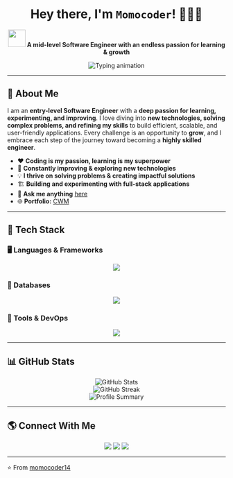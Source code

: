 <h1 align="center">
  Hey there, I'm <code>Momocoder</code>! 🚀👨‍💻  
</h1>

<p align="center">
  <img src="https://media.giphy.com/media/hvRJCLFzcasrR4ia7z/giphy.gif" width="40">
  <strong>A mid-level Software Engineer with an endless passion for learning & growth</strong>
</p>

<p align="center">
  <img src="https://readme-typing-svg.herokuapp.com?font=Fira+Code&pause=1000&color=36BCF7&center=true&width=500&lines=Full-Stack+Software+Engineer;Eager+Learner+%26+Problem+Solver;Next.js+%7C+React+Native+%7C+Spring+Boot;Building+%26+Improving+Every+Day!" alt="Typing animation">
</p>

---

## 🚀 About Me  

I am an **entry-level Software Engineer** with a **deep passion for learning, experimenting, and improving**. I love diving into **new technologies, solving complex problems, and refining my skills** to build efficient, scalable, and user-friendly applications. Every challenge is an opportunity to **grow**, and I embrace each step of the journey toward becoming a **highly skilled engineer**.  

- ❤️ **Coding is my passion, learning is my superpower**  
- 🌱 **Constantly improving & exploring new technologies**  
- 💡 **I thrive on solving problems & creating impactful solutions**  
- 🏗️ **Building and experimenting with full-stack applications**  
- 💬 **Ask me anything** [here](https://github.com/momocoder14/momocoder14/issues)  
- 🌐 **Portfolio:** [CWM](http://codewithmo.com/)  

---

## 🚀 Tech Stack  

### 🖥️ Languages & Frameworks  

<p align="center">
  <img src="https://skillicons.dev/icons?i=js,ts,react,nextjs,react-native,nodejs,graphql,java,spring,python,php,laravel" />
</p>

### 💾 Databases  

<p align="center">
  <img src="https://skillicons.dev/icons?i=mysql,postgres,mongodb" />
</p>

### 🔧 Tools & DevOps  

<p align="center">
  <img src="https://skillicons.dev/icons?i=git,docker,kubernetes,linux,nginx,vscode" />
</p>

---

## 📊 GitHub Stats  

<p align="center">
  <img src="https://github-readme-stats.vercel.app/api?username=momocoder14&show_icons=true&theme=radical" alt="GitHub Stats" />
  <br>
  <img src="https://github-readme-streak-stats.herokuapp.com?user=momocoder14&theme=radical" alt="GitHub Streak" />
  <br>
  <img src="https://github-profile-summary-cards.vercel.app/api/cards/profile-details?username=momocoder14&theme=radical" alt="Profile Summary" />
</p>

---

## 🌎 Connect With Me  

<p align="center">
  <a href="https://github.com/momocoder14"><img src="https://img.shields.io/badge/GitHub-181717?style=for-the-badge&logo=github&logoColor=white"></a>
  <a href="https://linkedin.com/in/momocoder14"><img src="https://img.shields.io/badge/LinkedIn-0A66C2?style=for-the-badge&logo=linkedin&logoColor=white"></a>
  <a href="http://codewithmo.com/"><img src="https://img.shields.io/badge/Portfolio-000000?style=for-the-badge&logo=vercel&logoColor=white"></a>
</p>

---

⭐️ From [momocoder14](https://github.com/momocoder14)
